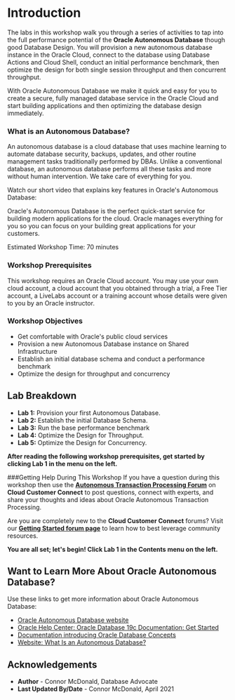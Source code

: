 # Introduction                                   

The labs in this workshop walk you through a series of activities to tap into the full performance potential of the **Oracle Autonomous Database** though good Database Design. You will provision a new autonomous database instance in the Oracle Cloud, connect to the database using Database Actions and Cloud Shell, conduct an initial performance benchmark, then optimize the design for both single session throughput and then concurrent throughput.

With Oracle Autonomous Database we make it quick and easy for you to create a secure, fully managed database service in the Oracle Cloud and start building applications and then optimizing the database design immediately.

### **What is an Autonomous Database?**
An autonomous database is a cloud database that uses machine learning to automate database security, backups, updates, and other routine management tasks traditionally performed by DBAs. Unlike a conventional database, an autonomous database performs all these tasks and more without human intervention. We take care of everything for you.

Watch our short video that explains key features in Oracle's Autonomous Database:

[](youtube:c-DUIePFKco)

Oracle's Autonomous Database is the perfect quick-start service for building modern applications for the cloud. Oracle manages everything for you so you can focus on your building great applications for your customers.

Estimated Workshop Time: 70 minutes

### Workshop Prerequisites
This workshop requires an Oracle Cloud account. You may use your own cloud account, a cloud account that you obtained through a trial, a Free Tier account, a LiveLabs account or a training account whose details were given to you by an Oracle instructor.

### Workshop Objectives
- Get comfortable with Oracle's public cloud services
- Provision a new Autonomous Database instance on Shared Infrastructure
- Establish an initial database schema and conduct a performance benchmark
- Optimize the design for throughput and concurrency

## Lab Breakdown
- **Lab 1:** Provision your first Autonomous Database.
- **Lab 2:** Establish the initial Database Schema.
- **Lab 3:** Run the base performance benchmark
- **Lab 4:** Optimize the Design for Throughput.
- **Lab 5:** Optimize the Design for Concurrency.

**After reading the following workshop prerequisites, get started by clicking Lab 1 in the menu on the left.**

###Getting Help During This Workshop
If you have a question during this workshop then use the <a href="https://cloudcustomerconnect.oracle.com/resources/ae46f0cd09/summary" target="\_blank">**Autonomous Transaction Processing Forum**</a> on **Cloud Customer Connect** to post questions, connect with experts, and share your thoughts and ideas about Oracle Autonomous Transaction Processing.

Are you are completely new to the **Cloud Customer Connect**</a> forums? Visit our <a href="https://cloudcustomerconnect.oracle.com/pages/1f00b02b84" target="\_blank">**Getting Started forum page**</a> to learn how to best leverage community resources.

**You are all set; let's begin! Click Lab 1 in the Contents menu on the left.**

## Want to Learn More About Oracle Autonomous Database?

Use these links to get more information about Oracle Autonomous Database:

- <a href="https://www.oracle.com/database/autonomous-database.html" target="\_blank">Oracle Autonomous Database website</a>
- <a href="https://docs.oracle.com/en/database/oracle/oracle-database/19/index.html" target="\_blank">Oracle Help Center: Oracle Database 19c Documentation: Get Started</a>
- <a href="https://docs.oracle.com/en/database/oracle/oracle-database/19/cncpt/introduction-to-oracle-database.html#GUID-A42A6EF0-20F8-4F4B-AFF7-09C100AE581E" target="\_blank">Documentation introducing Oracle Database Concepts</a>
- <a href="https://www.oracle.com/database/what-is-autonomous-database.html" target="\_blank">Website: What Is an Autonomous Database?</a>

## Acknowledgements

- **Author** - Connor McDonald, Database Advocate
- **Last Updated By/Date** - Connor McDonald, April 2021
